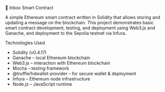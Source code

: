 📩 Inbox Smart Contract

A simple Ethereum smart contract written in Solidity that allows storing and updating a message on the blockchain. This project demonstrates basic smart contract development, testing, and deployment using Web3.js and Ganache, and deployment to the Sepolia testnet via Infura.

Technologies Used

- Solidity (v0.4.17)
- Ganache – local Ethereum blockchain
- Web3.js – interaction with Ethereum blockchain
- Mocha – testing framework
- @truffle/hdwallet-provider – for secure wallet & deployment
- Infura – Ethereum node infrastructure
- Node.js – JavaScript runtime
